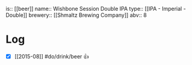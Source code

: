 is:: [[beer]]
name:: Wishbone Session Double IPA
type:: [[IPA - Imperial - Double]]
brewery:: [[Shmaltz Brewing Company]]
abv:: 8

# Log
- [x] [[2015-08]] #do/drink/beer 👍
